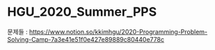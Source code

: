 # HGU_2020_Summer_PPS

문제들 : 
https://www.notion.so/kkimhgu/2020-Programming-Problem-Solving-Camp-7a3e41e51f0e427e89889c80440e778c

